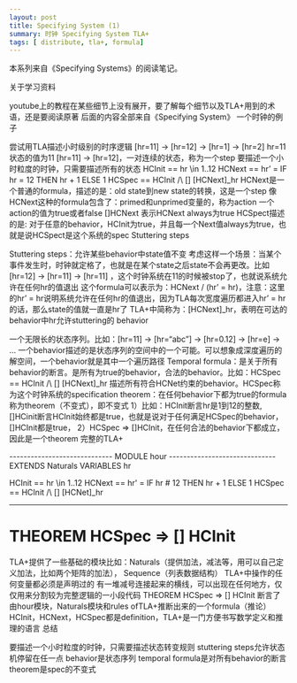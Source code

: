 ```yaml
---
layout: post
title: Specifying System (1)
summary: 时钟 Specifying System TLA+
tags: [ distribute, tla+, formula]
---
```


本系列来自《Specifying Systems》的阅读笔记。

关于学习资料

youtube上的教程在某些细节上没有展开，要了解每个细节以及TLA+用到的术语，还是要阅读原著
后面的内容全部来自《Specifying System》
一个时钟的例子

尝试用TLA描述小时级别的时序逻辑
[hr=11] -> [hr=12] -> [hr=1] -> [hr=2]
hr=11 状态的值为11
[hr=11] -> [hr=12]，一对连续的状态，称为一个step
要描述一个小时粒度的时钟，只需要描述所有的状态
HCInit == hr \in 1..12
HCNext == hr’ = IF hr \= 12 THEN hr + 1 ELSE 1
HCSpec == HCInit /\ [] [HCNext]_hr
HCNext是一个普通的formula，描述的是：old state到new state的转换，这是一个step
像HCNext这种的formula包含了：primed和unprimed变量的，称为action
一个action的值为true或者false
[]HCNext 表示HCNext always为true
HCSpect描述的是: 对于任意的behavior，HCInit为true，并且每一个Next值always为true，也就是说HCSpect是这个系统的spec
Stuttering steps

Stuttering steps：允许某些behavior中state值不变
考虑这样一个场景：当某个事件发生时，时钟就定格了，也就是在某个state之后state不会再更改。比如[hr=12] -> [hr=11] -> [hr=11] ，这个时钟系统在11的时候被stop了，也就说系统允许在任何hr的值退出
这个formula可以表示为：HCNext \/ (hr’ = hr)，注意：这里的hr’ = hr说明系统允许在任何hr的值退出，因为TLA每次宽度遍历都进入hr’ = hr的话，那么state的值就一直是hr了
TLA+中简称为：[HCNext]_hr，表明在可达的behavior中hr允许stuttering的
behavior

一个无限长的状态序列。比如：[hr=11] -> [hr=“abc”] -> [hr=0.12] -> [hr=e] -> …
一个behavior描述的是状态序列的空间中的一个可能。可以想象成深度遍历的解空间，一个behavior就是其中一个遍历路径
Temporal formula：是关于所有behavior的断言。是所有为true的behavior，合法的behavior。比如：HCSpec == HCInit /\ [] [HCNext]_hr 描述所有符合HCNet约束的behavior。HCSpec称为这个时钟系统的specification
theorem：在任何behavior下都为true的formula称为theorem（不变式），即不变式
1）比如：HCInit断言hr是1到12的整数, []HCinit断言HCInit始终都是true，也就是说对于任何满足HCSpec的behavior，[]HCInit都是true，
2）HCSpec => []HCInit，在任何合法的behavior下都成立，因此是一个theorem
完整的TLA+

----------------------------- MODULE hour ------------------------------
EXTENDS Naturals
VARIABLES hr

HCInit == hr \in 1..12
HCNext == hr' = IF hr # 12 THEN hr + 1 ELSE 1
HCSpec == HCInit /\ [] [HCNet]_hr

------------------------------------------------------------------------
THEOREM HCSpec => [] HCInit
========================================================================
TLA+提供了一些基础的模块比如：Naturals（提供加法，减法等，用可以自己定义加法，比如两个矩阵的加法）， Sequence（列表数据结构）
TLA+中操作的任何变量都必须是声明过的
有一堆减号连接起来的横线，可以出现在任何地方，仅仅用来分割较为完整逻辑的一小段代码
THEOREM HCSpec => [] HCInit 断言了由hour模块，Naturals模块和rules ofTLA+推断出来的一个formula（推论）
HCInit，HCNext，HCSpec都是definition，TLA+是一门方便书写数学定义和推理的语言
总结

要描述一个小时粒度的时钟，只需要描述状态转变规则
stuttering steps允许状态机停留在任一点
behavior是状态序列
temporal formula是对所有behavior的断言
theorem是spec的不变式
